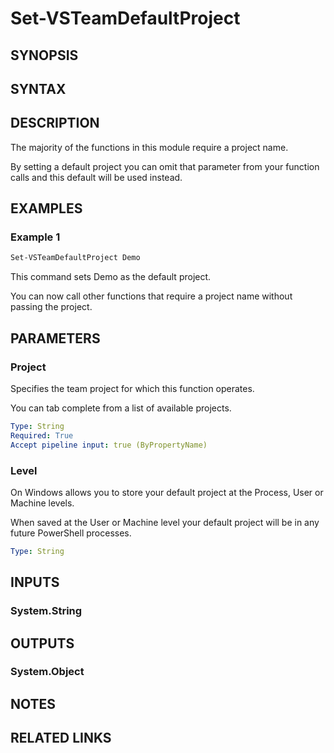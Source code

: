 <!-- #include "./common/header.md" -->

# Set-VSTeamDefaultProject

## SYNOPSIS

<!-- #include "./synopsis/Set-VSTeamDefaultProject.md" -->

## SYNTAX

## DESCRIPTION

The majority of the functions in this module require a project name.

By setting a default project you can omit that parameter from your function calls and this default will be used instead.

## EXAMPLES

### Example 1

```powershell
Set-VSTeamDefaultProject Demo
```

This command sets Demo as the default project.

You can now call other functions that require a project name without passing the project.

## PARAMETERS

### Project

Specifies the team project for which this function operates.

You can tab complete from a list of available projects.

```yaml
Type: String
Required: True
Accept pipeline input: true (ByPropertyName)
```

### Level

On Windows allows you to store your default project at the Process, User or Machine levels.

When saved at the User or Machine level your default project will be in any future PowerShell processes.

```yaml
Type: String
```

<!-- #include "./params/forcegroup.md" -->

## INPUTS

### System.String

## OUTPUTS

### System.Object

## NOTES

<!-- #include "./common/prerequisites.md" -->

## RELATED LINKS

<!-- #include "./common/related.md" -->
